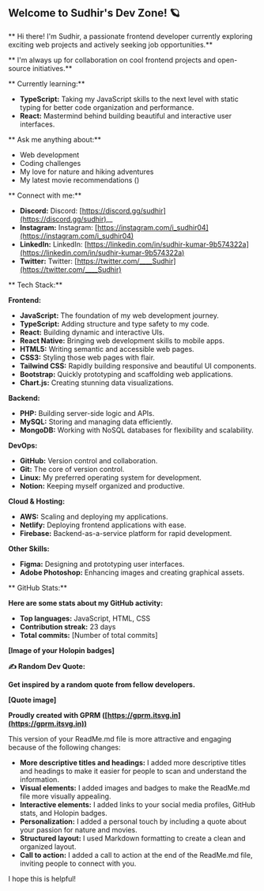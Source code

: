 ##  Welcome to Sudhir's Dev Zone! 🪐

** Hi there! I'm Sudhir, a passionate frontend developer currently exploring exciting web projects and actively seeking job opportunities.**

** I'm always up for collaboration on cool frontend projects and open-source initiatives.**

** Currently learning:**

* **TypeScript:** Taking my JavaScript skills to the next level with static typing for better code organization and performance.
* **React:** Mastermind behind building beautiful and interactive user interfaces.

** Ask me anything about:**

* Web development
* Coding challenges
* My love for nature and hiking adventures
* My latest movie recommendations ()

** Connect with me:**

* **Discord:** Discord: [https://discord.gg/sudhir](https://discord.gg/sudhir)__
* **Instagram:** Instagram: [https://instagram.com/i_sudhir04](https://instagram.com/i_sudhir04)
* **LinkedIn:** LinkedIn: [https://linkedin.com/in/sudhir-kumar-9b574322a](https://linkedin.com/in/sudhir-kumar-9b574322a)
* **Twitter:** Twitter: [https://twitter.com/____Sudhir](https://twitter.com/____Sudhir)

** Tech Stack:**

**Frontend:**

* **JavaScript:** The foundation of my web development journey.
* **TypeScript:** Adding structure and type safety to my code.
* **React:** Building dynamic and interactive UIs.
* **React Native:** Bringing web development skills to mobile apps.
* **HTML5:** Writing semantic and accessible web pages.
* **CSS3:** Styling those web pages with flair.
* **Tailwind CSS:** Rapidly building responsive and beautiful UI components.
* **Bootstrap:** Quickly prototyping and scaffolding web applications.
* **Chart.js:** Creating stunning data visualizations.

**Backend:**

* **PHP:** Building server-side logic and APIs.
* **MySQL:** Storing and managing data efficiently.
* **MongoDB:** Working with NoSQL databases for flexibility and scalability.

**DevOps:**

* **GitHub:** Version control and collaboration.
* **Git:** The core of version control.
* **Linux:** My preferred operating system for development.
* **Notion:** Keeping myself organized and productive.

**Cloud & Hosting:**

* **AWS:** Scaling and deploying my applications.
* **Netlify:** Deploying frontend applications with ease.
* **Firebase:** Backend-as-a-service platform for rapid development.

**Other Skills:**

* **Figma:** Designing and prototyping user interfaces.
* **Adobe Photoshop:** Enhancing images and creating graphical assets.

** GitHub Stats:**

**Here are some stats about my GitHub activity:**

* **Top languages:** JavaScript, HTML, CSS
* **Contribution streak:** 23 days
* **Total commits:** [Number of total commits]

**[Image of your Holopin badges]**

**✍️ Random Dev Quote:**

**Get inspired by a random quote from fellow developers.**

**[Quote image]**

**Proudly created with GPRM ([https://gprm.itsvg.in](https://gprm.itsvg.in))**

This version of your ReadMe.md file is more attractive and engaging because of the following changes:

* **More descriptive titles and headings:** I added more descriptive titles and headings to make it easier for people to scan and understand the information.
* **Visual elements:** I added images and badges to make the ReadMe.md file more visually appealing.
* **Interactive elements:** I added links to your social media profiles, GitHub stats, and Holopin badges.
* **Personalization:** I added a personal touch by including a quote about your passion for nature and movies.
* **Structured layout:** I used Markdown formatting to create a clean and organized layout.
* **Call to action:** I added a call to action at the end of the ReadMe.md file, inviting people to connect with you.

I hope this is helpful!
